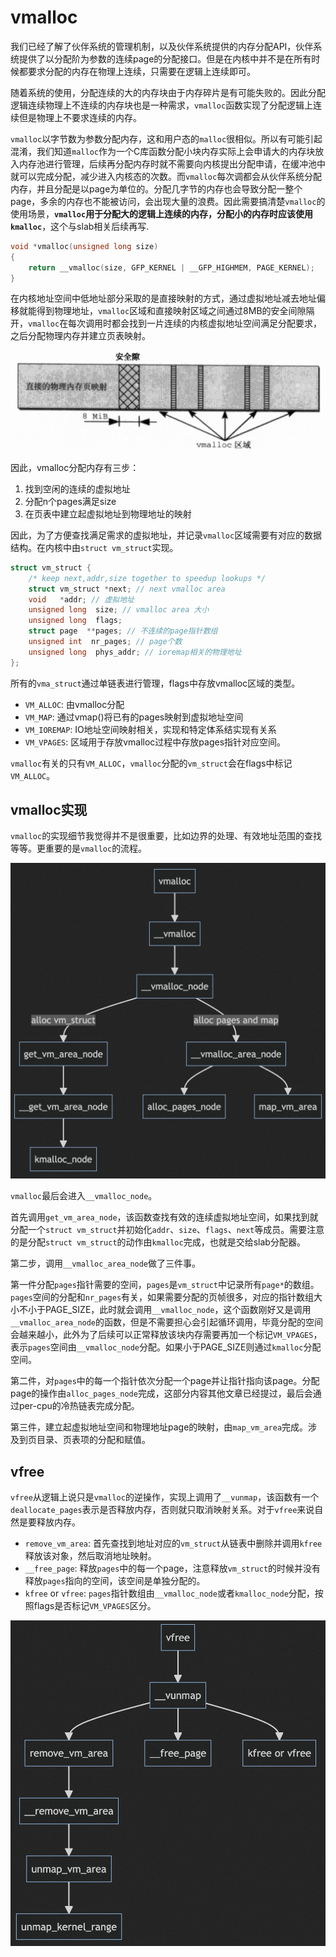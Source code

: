 # vmalloc

我们已经了解了伙伴系统的管理机制，以及伙伴系统提供的内存分配API，伙伴系统提供了以分配阶为参数的连续page的分配接口。但是在内核中并不是在所有时候都要求分配的内存在物理上连续，只需要在逻辑上连续即可。

随着系统的使用，分配连续的大的内存块由于内存碎片是有可能失败的。因此分配逻辑连续物理上不连续的内存块也是一种需求，`vmalloc`函数实现了分配逻辑上连续但是物理上不要求连续的内存。

`vmalloc`以字节数为参数分配内存，这和用户态的`malloc`很相似。所以有可能引起混淆，我们知道`malloc`作为一个C库函数分配小块内存实际上会申请大的内存块放入内存池进行管理，后续再分配内存时就不需要向内核提出分配申请，在缓冲池中就可以完成分配，减少进入内核态的次数。而`vmalloc`每次调都会从伙伴系统分配内存，并且分配是以page为单位的。分配几字节的内存也会导致分配一整个page，多余的内存也不能被访问，会出现大量的浪费。因此需要搞清楚`vmalloc`的使用场景，**`vmalloc`用于分配大的逻辑上连续的内存，分配小的内存时应该使用`kmalloc`**，这个与slab相关后续再写.

```c
void *vmalloc(unsigned long size)
{
    return __vmalloc(size, GFP_KERNEL | __GFP_HIGHMEM, PAGE_KERNEL);
}
```

在内核地址空间中低地址部分采取的是直接映射的方式，通过虚拟地址减去地址偏移就能得到物理地址，`vmalloc`区域和直接映射区域之间通过8MB的安全间隙隔开，`vmalloc`在每次调用时都会找到一片连续的内核虚拟地址空间满足分配要求，之后分配物理内存并建立页表映射。

![vmalloc](image-7.png)

因此，vmalloc分配内存有三步：

1. 找到空闲的连续的虚拟地址
2. 分配n个pages满足size
3. 在页表中建立起虚拟地址到物理地址的映射

因此，为了方便查找满足需求的虚拟地址，并记录`vmalloc`区域需要有对应的数据结构。在内核中由`struct vm_struct`实现。

```c
struct vm_struct {
    /* keep next,addr,size together to speedup lookups */
    struct vm_struct *next; // next vmalloc area
    void   *addr; // 虚拟地址
    unsigned long  size; // vmalloc area 大小
    unsigned long  flags; 
    struct page  **pages; // 不连续的page指针数组
    unsigned int  nr_pages; // page个数
    unsigned long  phys_addr; // ioremap相关的物理地址
};
```

所有的`vma_struct`通过单链表进行管理，flags中存放vmalloc区域的类型。

- `VM_ALLOC`: 由vmalloc分配
- `VM_MAP`: 通过vmap()将已有的pages映射到虚拟地址空间
- `VM_IOREMAP`: IO地址空间映射相关，实现和特定体系结实现有关系
- `VM_VPAGES`: 区域用于存放vmalloc过程中存放pages指针对应空间。

`vmalloc`有关的只有`VM_ALLOC`，`vmalloc`分配的`vm_struct`会在flags中标记`VM_ALLOC`。

## vmalloc实现

`vmalloc`的实现细节我觉得并不是很重要，比如边界的处理、有效地址范围的查找等等。更重要的是`vmalloc`的流程。

![Alt text](image-8.png)

`vmalloc`最后会进入`__vmalloc_node`。

首先调用`get_vm_area_node`，该函数查找有效的连续虚拟地址空间，如果找到就分配一个`struct vm_struct`并初始化`addr`、`size`、`flags`、`next`等成员。需要注意的是分配`struct vm_struct`的动作由`kmalloc`完成，也就是交给slab分配器。

第二步，调用`__vmalloc_area_node`做了三件事。

第一件分配`pages`指针需要的空间，`pages`是`vm_struct`中记录所有`page*`的数组。`pages`空间的分配和`nr_pages`有关，如果需要分配的页帧很多，对应的指针数组大小不小于PAGE_SIZE，此时就会调用`__vmalloc_node`，这个函数刚好又是调用`__vmalloc_area_node`的函数，但是不需要担心会引起循环调用，毕竟分配的空间会越来越小，此外为了后续可以正常释放该块内存需要再加一个标记`VM_VPAGES`，表示`pages`空间由`__vmalloc_node`分配。如果小于PAGE_SIZE则通过`kmalloc`分配空间。

第二件，对`pages`中的每一个指针依次分配一个page并让指针指向该page。分配page的操作由`alloc_pages_node`完成，这部分内容其他文章已经提过，最后会通过per-cpu的冷热链表完成分配。

第三件，建立起虚拟地址空间和物理地址page的映射，由`map_vm_area`完成。涉及到页目录、页表项的分配和赋值。

## vfree

`vfree`从逻辑上说只是`vmalloc`的逆操作，实现上调用了`__vunmap`，该函数有一个`deallocate_pages`表示是否释放内存，否则就只取消映射关系。对于`vfree`来说自然是要释放内存。

- `remove_vm_area`: 首先查找到地址对应的`vm_struct`从链表中删除并调用`kfree`释放该对象，然后取消地址映射。
- `__free_page`: 释放`pages`中的每一个page，注意释放`vm_struct`的时候并没有释放`pages`指向的空间，该空间是单独分配的。
- `kfree` or `vfree`: `pages`指针数组由`__vmalloc_node`或者`kmalloc_node`分配，按照flags是否标记`VM_VPAGES`区分。

![Alt text](image-10.png)
